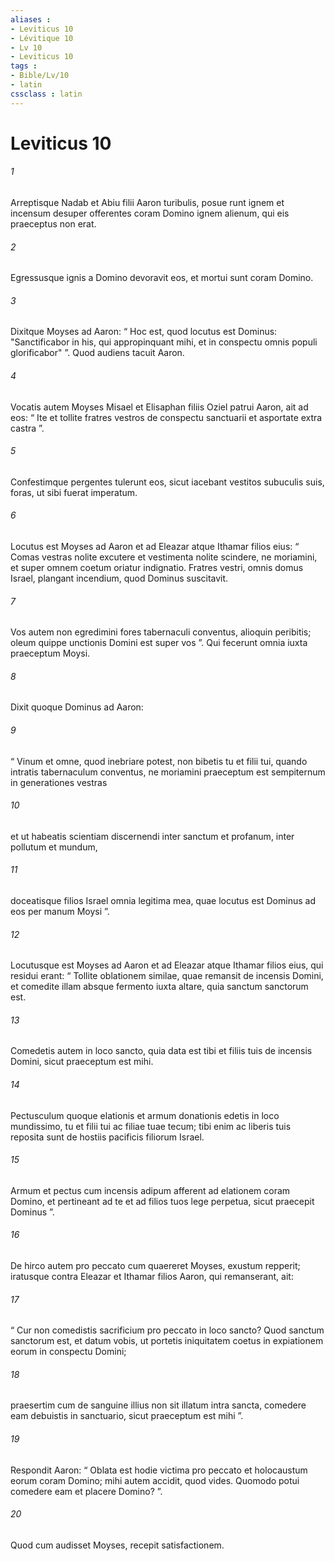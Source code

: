```yaml
---
aliases : 
- Leviticus 10
- Lévitique 10
- Lv 10
- Leviticus 10
tags : 
- Bible/Lv/10
- latin
cssclass : latin
---
```


# Leviticus 10

###### 1
Arreptisque Nadab et Abiu filii Aaron turibulis, posue runt ignem et incensum desuper offerentes coram Domino ignem alienum, qui eis praeceptus non erat. 
###### 2
Egressusque ignis a Domino devoravit eos, et mortui sunt coram Domino.
###### 3
Dixitque Moyses ad Aaron: “ Hoc est, quod locutus est Dominus: "Sanctificabor in his, qui appropinquant mihi, et in conspectu omnis populi glorificabor" ”. Quod audiens tacuit Aaron. 
###### 4
Vocatis autem Moyses Misael et Elisaphan filiis Oziel patrui Aaron, ait ad eos: “ Ite et tollite fratres vestros de conspectu sanctuarii et asportate extra castra ”. 
###### 5
Confestimque pergentes tulerunt eos, sicut iacebant vestitos subuculis suis, foras, ut sibi fuerat imperatum.
###### 6
Locutus est Moyses ad Aaron et ad Eleazar atque Ithamar filios eius: “ Comas vestras nolite excutere et vestimenta nolite scindere, ne moriamini, et super omnem coetum oriatur indignatio. Fratres vestri, omnis domus Israel, plangant incendium, quod Dominus suscitavit. 
###### 7
Vos autem non egredimini fores tabernaculi conventus, alioquin peribitis; oleum quippe unctionis Domini est super vos ”. Qui fecerunt omnia iuxta praeceptum Moysi.
###### 8
Dixit quoque Dominus ad Aaron: 
###### 9
“ Vinum et omne, quod inebriare potest, non bibetis tu et filii tui, quando intratis tabernaculum conventus, ne moriamini  praeceptum est sempiternum in generationes vestras 
###### 10
et ut habeatis scientiam discernendi inter sanctum et profanum, inter pollutum et mundum, 
###### 11
doceatisque filios Israel omnia legitima mea, quae locutus est Dominus ad eos per manum Moysi ”.
###### 12
Locutusque est Moyses ad Aaron et ad Eleazar atque Ithamar filios eius, qui residui erant: “ Tollite oblationem similae, quae remansit de incensis Domini, et comedite illam absque fermento iuxta altare, quia sanctum sanctorum est. 
###### 13
Comedetis autem in loco sancto, quia data est tibi et filiis tuis de incensis Domini, sicut praeceptum est mihi. 
###### 14
Pectusculum quoque elationis et armum donationis edetis in loco mundissimo, tu et filii tui ac filiae tuae tecum; tibi enim ac liberis tuis reposita sunt de hostiis pacificis filiorum Israel. 
###### 15
Armum et pectus cum incensis adipum afferent ad elationem coram Domino, et pertineant ad te et ad filios tuos lege perpetua, sicut praecepit Dominus ”.
###### 16
De hirco autem pro peccato cum quaereret Moyses, exustum repperit; iratusque contra Eleazar et Ithamar filios Aaron, qui remanserant, ait: 
###### 17
“ Cur non comedistis sacrificium pro peccato in loco sancto? Quod sanctum sanctorum est, et datum vobis, ut portetis iniquitatem coetus in expiationem eorum in conspectu Domini; 
###### 18
praesertim cum de sanguine illius non sit illatum intra sancta, comedere eam debuistis in sanctuario, sicut praeceptum est mihi ”. 
###### 19
Respondit Aaron: “ Oblata est hodie victima pro peccato et holocaustum eorum coram Domino; mihi autem accidit, quod vides. Quomodo potui comedere eam et placere Domino? ”. 
###### 20
Quod cum audisset Moyses, recepit satisfactionem.
